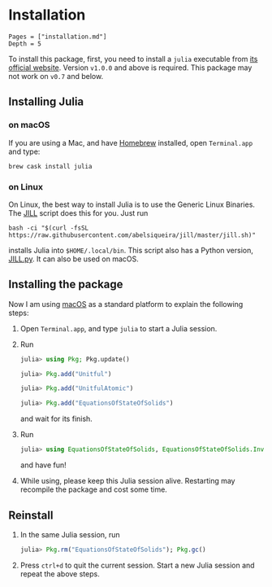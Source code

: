 # Installation

```@contents
Pages = ["installation.md"]
Depth = 5
```

To install this package, first, you need to install a `julia` executable from
[its official website](https://julialang.org/downloads/). Version `v1.0.0` and
above is required. This package may not work on `v0.7` and below.

## Installing Julia

### on macOS

If you are using a Mac, and have [Homebrew](https://brew.sh) installed, open
`Terminal.app` and type:

```shell
brew cask install julia
```

### on Linux

On Linux, the best way to install Julia is to use the Generic Linux Binaries. The
[JILL](https://github.com/abelsiqueira/jill) script does this for you. Just run

```shell
bash -ci "$(curl -fsSL https://raw.githubusercontent.com/abelsiqueira/jill/master/jill.sh)"
```

installs Julia into `$HOME/.local/bin`. This script also has a Python version,
[JILL.py](https://github.com/johnnychen94/jill.py). It can also be used on macOS.

## Installing the package

Now I am using [macOS](https://en.wikipedia.org/wiki/MacOS) as a standard
platform to explain the following steps:

1. Open `Terminal.app`, and type `julia` to start a Julia session.

2. Run

   ```julia
   julia> using Pkg; Pkg.update()

   julia> Pkg.add("Unitful")

   julia> Pkg.add("UnitfulAtomic")

   julia> Pkg.add("EquationsOfStateOfSolids")
   ```

   and wait for its finish.

3. Run

   ```julia
   julia> using EquationsOfStateOfSolids, EquationsOfStateOfSolids.Inverse, EquationsOfStateOfSolids.Fitting, Unitful, UnitfulAtomic
   ```

   and have fun!

4. While using, please keep this Julia session alive. Restarting may recompile
   the package and cost some time.

## Reinstall

1. In the same Julia session, run

   ```julia
   julia> Pkg.rm("EquationsOfStateOfSolids"); Pkg.gc()
   ```

2. Press `ctrl+d` to quit the current session. Start a new Julia session and
   repeat the above steps.

